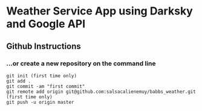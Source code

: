 # Weather Service App using Darksky and Google API




## Github Instructions

### …or create a new repository on the command line

~~~
git init (first time only)
git add .
git commit -am "first commit"
git remote add origin git@github.com:salsacalienemuy/babbs_weather.git (first time only)
git push -u origin master
~~~
